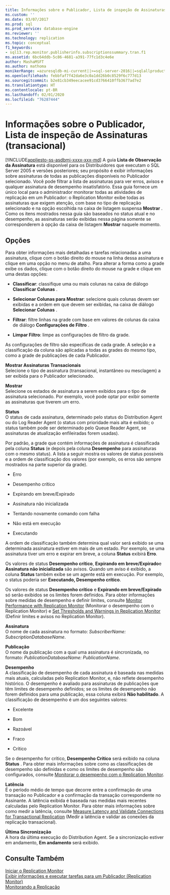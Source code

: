 ```yaml
---
title: Informações sobre o Publicador, Lista de inspeção de Assinaturas (transacional) | Microsoft Docs
ms.custom: ''
ms.date: 03/07/2017
ms.prod: sql
ms.prod_service: database-engine
ms.reviewer: ''
ms.technology: replication
ms.topic: conceptual
f1_keywords:
- sql13.rep.monitor.publisherinfo.subscriptionssummary.tran.f1
ms.assetid: 6bc64ddb-5c86-4681-a391-77fc1d3c4e6e
author: MashaMSFT
ms.author: mathoma
monikerRange: =azuresqldb-mi-current||>=sql-server-2016||=sqlallproducts-allversions
ms.openlocfilehash: febbfaf7f42da6e3c0a1dd26b0c8529f6c777d13
ms.sourcegitcommit: b2e81cb349eecacee91cd3766410ffb3677ad7e2
ms.translationtype: HT
ms.contentlocale: pt-BR
ms.lasthandoff: 02/01/2020
ms.locfileid: "76287444"
---
```

# <a name="publisher-information-subscription-watch-list-transactional"></a>Informações sobre o Publicador, Lista de inspeção de Assinaturas (transacional)
[!INCLUDE[appliesto-ss-asdbmi-xxxx-xxx-md](../../includes/appliesto-ss-asdbmi-xxxx-xxx-md.md)]
  A guia **Lista de Observação da Assinatura** está disponível para os Distribuidores que executam o SQL Server 2005 e versões posteriores; seu propósito é exibir informações sobre assinaturas de todas as publicações disponíveis no Publicador selecionado. Você pode filtrar a lista de assinaturas para ver erros, avisos e qualquer assinatura de desempenho insatisfatório. Essa guia fornece um único local para o administrador monitorar todas as atividades de replicação em um Publicador: o Replication Monitor exibe todas as assinaturas que exigem atenção, com base no tipo de replicação selecionado e na opção escolhida na caixa de listagem suspensa **Mostrar** . Como os itens mostrados nessa guia são baseados no status atual e no desempenho, as assinaturas serão exibidas nessa página somente se corresponderem à opção da caixa de listagem **Mostrar** naquele momento.  
  
## <a name="options"></a>Opções  
 Para obter informações mais detalhadas e tarefas relacionadas a uma assinatura, clique com o botão direito do mouse na linha dessa assinatura e clique em uma opção no menu de atalho. Para alterar a forma como a grade exibe os dados, clique com o botão direito do mouse na grade e clique em uma destas opções:  
  
-   **Classificar**: classifique uma ou mais colunas na caixa de diálogo **Classificar Colunas** .  
  
-   **Selecionar Colunas para Mostrar**: selecione quais colunas devem ser exibidas e a ordem em que devem ser exibidas, na caixa de diálogo **Selecionar Colunas** .  
  
-   **Filtrar**: filtre linhas na grade com base em valores de colunas da caixa de diálogo **Configurações de Filtro** .  
  
-   **Limpar Filtro**: limpe as configurações de filtro da grade.  
  
 As configurações de filtro são específicas de cada grade. A seleção e a classificação da coluna são aplicadas a todas as grades do mesmo tipo, como a grade de publicações de cada Publicador.  
  
 **Mostrar Assinaturas Transacionais**  
 Selecione o tipo de assinatura (transacional, instantâneo ou mesclagem) a ser exibida para o Publicador selecionado.  
  
 **Mostrar**  
 Selecione os estados de assinatura a serem exibidos para o tipo de assinatura selecionado. Por exemplo, você pode optar por exibir somente as assinaturas que tiverem um erro.  
  
 **Status**  
 O status de cada assinatura, determinado pelo status do Distribution Agent ou do Log Reader Agent (o status com prioridade mais alta é exibido; o status também pode ser determinado pelo Queue Reader Agent, se assinaturas de atualização enfileiradas forem usadas).  
  
 Por padrão, a grade que contém informações de assinatura é classificada pela coluna **Status** (e depois pela coluna **Desempenho** para assinaturas com o mesmo status). A lista a seguir mostra os valores de status possíveis e a ordem de classificação dos valores (por exemplo, os erros são sempre mostrados na parte superior da grade).  
  
-   Erro  
  
-   Desempenho crítico  
  
-   Expirando em breve/Expirado  
  
-   Assinatura não inicializada  
  
-   Tentando novamente comando com falha  
  
-   Não está em execução  
  
-   Executando  
  
 A ordem de classificação também determina qual valor será exibido se uma determinada assinatura estiver em mais de um estado. Por exemplo, se uma assinatura tiver um erro e expirar em breve, a coluna **Status** exibirá **Erro**.  
  
 Os valores de status **Desempenho crítico**, **Expirando em breve/Expirado**e **Assinatura não inicializada** são avisos. Quando um aviso é exibido, a coluna **Status** também exibe se um agente está em execução. Por exemplo, o status poderia ser **Executando, Desempenho crítico**.  
  
 Os valores de status **Desempenho crítico** e **Expirando em breve/Expirado** só serão exibidos se os limites forem definidos. Para obter informações sobre medidas de desempenho e definir limites, consulte [Monitor Performance with Replication Monitor](../../relational-databases/replication/monitor/monitor-performance-with-replication-monitor.md) (Monitorar o desempenho com o Replication Monitor) e [Set Thresholds and Warnings in Replication Monitor](../../relational-databases/replication/monitor/set-thresholds-and-warnings-in-replication-monitor.md) (Definir limites e avisos no Replication Monitor).  
  
 **Assinatura**  
 O nome de cada assinatura no formato: *SubscriberName: SubscriptionDatabaseName*.  
  
 **Publicação**  
 O nome da publicação com a qual uma assinatura é sincronizada, no formato: *PublicationDatabaseName: PublicationName*.  
  
 **Desempenho**  
 A classificação de desempenho de cada assinatura é baseada nas medidas mais atuais, calculadas pelo Replication Monitor, e, não reflete desempenho histórico. O desempenho é avaliado para assinaturas de publicações que têm limites de desempenho definidos; se os limites de desempenho não forem definidos para uma publicação, essa coluna exibirá **Não habilitado**. A classificação de desempenho é um dos seguintes valores:  
  
-   Excelente  
  
-   Bom  
  
-   Razoável  
  
-   Fraco  
  
-   Crítico  
  
 Se o desempenho for crítico, **Desempenho Crítico** será exibido na coluna **Status** . Para obter mais informações sobre como as classificações de desempenho são definidas e como os limites de desempenho são configurados, consulte [Monitorar o desempenho com o Replication Monitor](../../relational-databases/replication/monitor/monitor-performance-with-replication-monitor.md).  
  
 **Latência**  
 É o período médio de tempo que decorre entre a confirmação de uma transação no Publicador e a confirmação da transação correspondente no Assinante. A latência exibida é baseada nas medidas mais recentes calculadas pelo Replication Monitor. Para obter mais informações sobre como medir a latência, consulte [Measure Latency and Validate Connections for Transactional Replication](../../relational-databases/replication/monitor/measure-latency-and-validate-connections-for-transactional-replication.md) (Medir a latência e validar as conexões da replicação transacional).  
  
 **Última Sincronização**  
 A hora da última execução do Distribution Agent. Se a sincronização estiver em andamento, **Em andamento** será exibido.  
  
## <a name="see-also"></a>Consulte Também  
 [Iniciar o Replication Monitor](../../relational-databases/replication/monitor/start-the-replication-monitor.md)   
 [Exibir informações e executar tarefas para um Publicador &#40;Replication Monitor&#41;](../../relational-databases/replication/monitor/view-information-and-perform-tasks-replication-monitor.md)   
 [Monitorando a Replicação](../../relational-databases/replication/monitor/monitoring-replication.md)  
  
  
